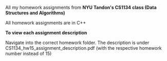 All my homework assignments from **NYU Tandon's CS1134 class (Data Structures and Algorithms)**

All homework assignments are in C++

**To view each assignment description**


Navigate into the correct homework folder. The description is under CS1134_hw15_assignment_description.pdf (with the respective homework number instead of 15)
